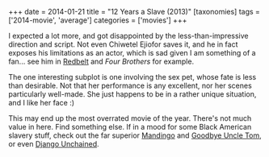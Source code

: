 +++
date = 2014-01-21
title = "12 Years a Slave (2013)"
[taxonomies]
tags = ['2014-movie', 'average']
categories = ['movies']
+++

I expected a lot more, and got disappointed by the less-than-impressive
direction and script. Not even Chiwetel Ejiofor saves it, and he in fact
exposes his limitations as an actor, which is sad given I am something
of a fan... see him in [Redbelt] and *Four Brothers* for example.

The one interesting subplot is one involving the sex pet, whose fate is
less than desirable. Not that her performance is any excellent, nor her
scenes particularly well-made. She just happens to be in a rather unique
situation, and I like her face :)

This may end up the most overrated movie of the year. There's not much
value in here. Find something else. If in a mood for some Black American
slavery stuff, check out the far superior [Mandingo] and [Goodbye Uncle
Tom], or even [Django Unchained].

  [Redbelt]: http://tshepang.net/redbelt-2007
  [Mandingo]: http://tshepang.net/mandingo-1975
  [Goodbye Uncle Tom]: http://tshepang.net/goodbye-uncle-tom-1971
  [Django Unchained]: http://tshepang.net/django-unchained-2012
